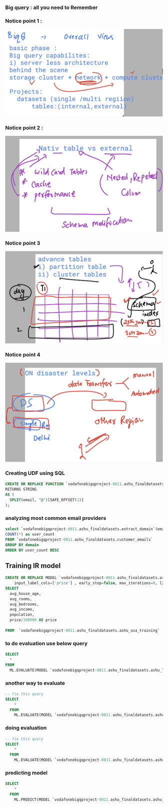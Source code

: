 ### Big query : all you need to Remember 

### Notice point 1 : 

<img src="nt1.png">

### Notice point 2 :

<img src="nt2.png">

### Notice point 3 

<img src="nt3.png">

### Notice point 4 

<img src="nt4.png">

### Creating UDF using SQL 

```sql
CREATE OR REPLACE FUNCTION `vodafonebigqproject-0011.ashu_finaldatasets.extract_domain`(email STRING) 
RETURNS STRING 
AS (
  SPLIT(email, "@")[SAFE_OFFSET(1)]
);

```

### analyzing most common email providers 

```sql
select `vodafonebigqproject-0011.ashu_finaldatasets.extract_domain`(email) AS domain,
COUNT(*) as user_count 
FROM `vodafonebigqproject-0011.ashu_finaldatasets.customer_emails`
GROUP BY domain 
ORDER BY user_count DESC

```

## Training lR model 

```sql
CREATE OR REPLACE MODEL `vodafonebigqproject-0011.ashu_finaldatasets.ashu_linear_house` OPTIONS(model_type='LINEAR_REG',
    input_label_cols=['price'] , early_stop=false, max_iterations=8, l2_reg=0.7, OPTIMIZE_STRATEGY="BATCH_GRADIENT_DESCENT") AS
SELECT
  avg_house_age,
  avg_rooms,
  avg_bedrooms,
  avg_income,
  population,
  price/100000 AS price

FROM  `vodafonebigqproject-0011.ashu_finaldatasets.ashu_usa_training` 
```

### to do evaluation use below query 

```sql
SELECT
  *
FROM
  ML.EVALUATE(MODEL `vodafonebigqproject-0011.ashu_finaldatasets.ashu_linear_house`)
```

### another way to evaluate 

```sql
-- fix this query
SELECT
    *
  FROM
    ML.EVALUATE(MODEL `vodafonebigqproject-0011.ashu_finaldatasets.ashu_linear_house`, TABLE `vodafonebigqproject-0011.ashu_finaldatasets.ashu_usa_eval`);
```

### doing evaluation 

```sql
-- fix this query
SELECT
    *
  FROM
    ML.EVALUATE(MODEL `vodafonebigqproject-0011.ashu_finaldatasets.ashu_linear_house`, (select * from `vodafonebigqproject-0011.ashu_finaldatasets.ashu_usa_eval`));
```

### predicting model 

```sql
SELECT
    *
  FROM
    ML.PREDICT(MODEL `vodafonebigqproject-0011.ashu_finaldatasets.ashu_linear_house`, (select * from `vodafonebigqproject-0011`.`ashu_finaldatasets`.`ashu_usa_eval`));
```